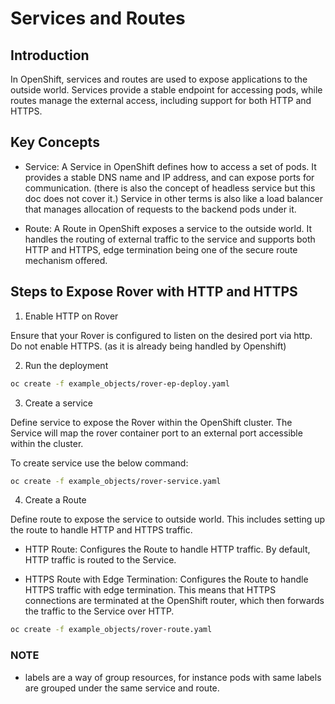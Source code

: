 # Services and Routes

## Introduction

In OpenShift, services and routes are used to expose applications to the outside world. Services provide a stable endpoint for accessing pods, while routes manage the external access, including support for both HTTP and HTTPS.

## Key Concepts

- Service: A Service in OpenShift defines how to access a set of pods. It provides a stable DNS name and IP address, and can expose ports for communication. (there is also the concept of headless service but this doc does not cover it.) Service in other terms is also like a load balancer that manages allocation of requests to the backend pods under it.

- Route: A Route in OpenShift exposes a service to the outside world. It handles the routing of external traffic to the service and supports both HTTP and HTTPS, edge termination being one of the secure route mechanism offered.


## Steps to Expose Rover with HTTP and HTTPS

1. Enable HTTP on Rover

Ensure that your Rover is configured to listen on the desired port via http. Do not enable HTTPS. (as it is already being handled by Openshift)

2. Run the deployment

```sh
oc create -f example_objects/rover-ep-deploy.yaml
```

3. Create a service

Define service to expose the Rover within the OpenShift cluster. The Service will map the rover container port to an external port accessible within the cluster.

To create service use the below command:

```sh
oc create -f example_objects/rover-service.yaml
```

4. Create a Route

Define route to expose the service to outside world. This includes setting up the route to handle HTTP and HTTPS traffic.

- HTTP Route: Configures the Route to handle HTTP traffic. By default, HTTP traffic is routed to the Service.

- HTTPS Route with Edge Termination: Configures the Route to handle HTTPS traffic with edge termination. This means that HTTPS connections are terminated at the OpenShift router, which then forwards the traffic to the Service over HTTP.

```sh
oc create -f example_objects/rover-route.yaml
```

### NOTE

- labels are a way of group resources, for instance pods with same labels are grouped under the same service and route.
